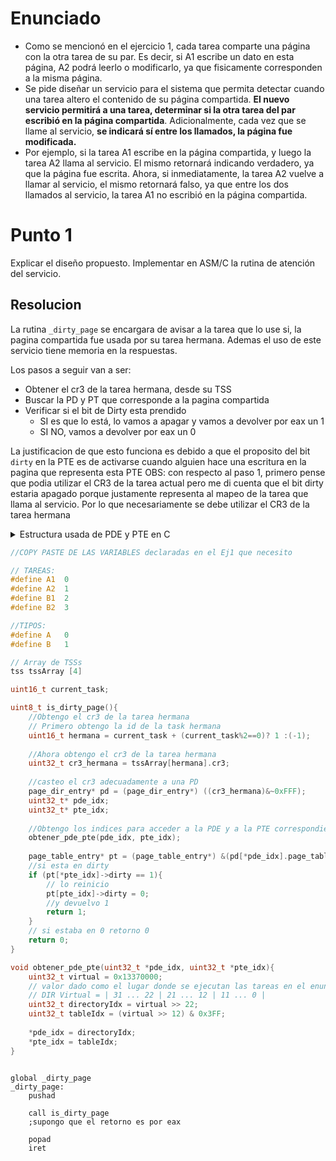 # Enunciado
- Como se mencionó en el ejercicio 1, cada tarea comparte una página con la otra tarea de su par. Es decir, si A1 escribe un dato en esta página, A2 podrá leerlo o modificarlo, ya que fisicamente corresponden a la misma página.
- Se pide diseñar un servicio para el sistema que permita detectar cuando una tarea altero el contenido de su página compartida. **El nuevo servicio permitirá a una tarea, determinar si la otra tarea del par escribió en la página compartida**. Adicionalmente, cada vez que se llame al servicio, **se indicará sí entre los llamados, la página fue modificada.**
- Por ejemplo, si la tarea A1 escribe en la página compartida, y luego la tarea A2 llama al servicio. El mismo retornará indicando verdadero, ya que la página fue escrita. Ahora, si inmediatamente, la tarea A2 vuelve a llamar al servicio, el mismo retornará falso, ya que entre los dos llamados al servicio, la tarea A1 no escribió en la página compartida.

# Punto 1
Explicar el diseño propuesto. Implementar en ASM/C la rutina de atención del servicio.

## Resolucion

La rutina `_dirty_page` se encargara de avisar a la tarea que lo use si, la pagina compartida fue usada por su tarea hermana. Ademas el uso de este servicio tiene memoria en la respuestas.

Los pasos a seguir van a ser:
- Obtener el cr3 de la tarea hermana, desde su TSS
- Buscar la PD y PT que corresponde a la pagina compartida
- Verificar si el bit de Dirty esta prendido
  - SI es que lo está, lo vamos a apagar y vamos a devolver por eax un 1
  - SI NO, vamos a devolver por eax un 0

La justificacion de que esto funciona es debido a que el proposito del bit `dirty` en la PTE es de activarse cuando alguien hace una escritura en la pagina que representa esta PTE
OBS: con respecto al paso 1, primero pense que podia utilizar el CR3 de la tarea actual pero me di cuenta que el bit dirty estaria apagado porque justamente representa al mapeo de la tarea que llama al servicio. Por lo que necesariamente se debe utilizar el CR3 de la tarea hermana

<details>
  <summary>Estructura usada de PDE y PTE en C</summary>
  
  ```c
  typedef struct str_page_dir_entry
  {
    uint8_t present:1;
    uint8_t read_write:1;
    uint8_t user_supervisor:1;
    uint8_t page_write_through:1;
    uint8_t page_cache_disable:1;
    uint8_t accesed:1;
    uint8_t x:1;
    uint8_t page_size:1;
    uint8_t ignored:1;
    uint8_t available:3;
    uint32_t page_table_base:20;
  }__attribute((__packed__)) page_dir_entry;
  
  typedef struct str_page_table_entry
  {
    uint8_t present:1;
    uint8_t read_write:1;
    uint8_t user_supervisor:1;
    uint8_t page_write_through:1;
    uint8_t page_cache_disable:1;
    uint8_t accesed:1;
    uint8_t dirty:1;
    uint8_t x:1;
    uint8_t global:1;
    uint8_t available:3;
    uint32_t physical_address_base:20;
  }__attribute((__packed__)) page_table_entry;
  ```
</details>


```c
//COPY PASTE DE LAS VARIABLES declaradas en el Ej1 que necesito

// TAREAS:
#define A1  0
#define A2  1
#define B1  2
#define B2  3

//TIPOS:
#define A   0
#define B   1

// Array de TSSs
tss tssArray [4]

uint16_t current_task;

uint8_t is_dirty_page(){
    //Obtengo el cr3 de la tarea hermana
    // Primero obtengo la id de la task hermana
    uint16_t hermana = current_task + (current_task%2==0)? 1 :(-1);
    
    //Ahora obtengo el cr3 de la tarea hermana
    uint32_t cr3_hermana = tssArray[hermana].cr3;
    
    //casteo el cr3 adecuadamente a una PD
    page_dir_entry* pd = (page_dir_entry*) ((cr3_hermana)&~0xFFF);
    uint32_t* pde_idx;
    uint32_t* pte_idx;
    
    //Obtengo los indices para acceder a la PDE y a la PTE correspondiente
    obtener_pde_pte(pde_idx, pte_idx);
    
    page_table_entry* pt = (page_table_entry*) &(pd[*pde_idx].page_table_base);
    //si esta en dirty
    if (pt[*pte_idx]->dirty == 1){
        // lo reinicio
        pt[pte_idx]->dirty = 0;
        //y devuelvo 1
        return 1;
    }
    // si estaba en 0 retorno 0
    return 0;
}

void obtener_pde_pte(uint32_t *pde_idx, uint32_t *pte_idx){
    uint32_t virtual = 0x13370000; 
    // valor dado como el lugar donde se ejecutan las tareas en el enunciado del Ejercicio 1
    // DIR Virtual = | 31 ... 22 | 21 ... 12 | 11 ... 0 | 
    uint32_t directoryIdx = virtual >> 22;
    uint32_t tableIdx = (virtual >> 12) & 0x3FF;
    
    *pde_idx = directoryIdx;
    *pte_idx = tableIdx;
}
```

```x86asm

global _dirty_page
_dirty_page:
    pushad
    
    call is_dirty_page
    ;supongo que el retorno es por eax
    
    popad
    iret

```
